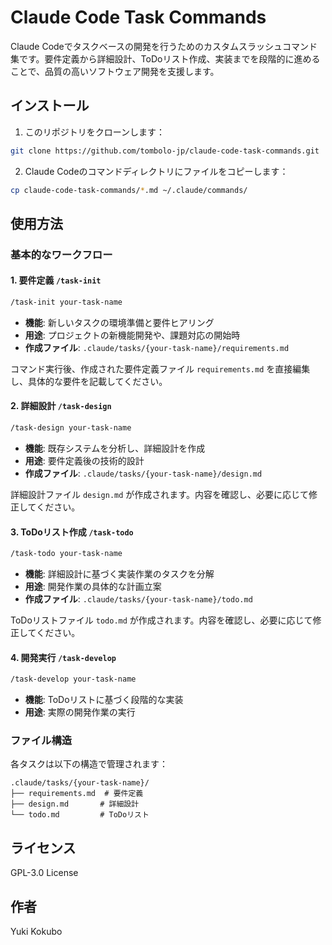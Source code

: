 # Claude Code Task Commands

Claude Codeでタスクベースの開発を行うためのカスタムスラッシュコマンド集です。要件定義から詳細設計、ToDoリスト作成、実装までを段階的に進めることで、品質の高いソフトウェア開発を支援します。

## インストール

1. このリポジトリをクローンします：
```bash
git clone https://github.com/tombolo-jp/claude-code-task-commands.git
```

2. Claude Codeのコマンドディレクトリにファイルをコピーします：
```bash
cp claude-code-task-commands/*.md ~/.claude/commands/
```

## 使用方法

### 基本的なワークフロー

#### 1. **要件定義** `/task-init`
```bash
/task-init your-task-name
```
- **機能**: 新しいタスクの環境準備と要件ヒアリング
- **用途**: プロジェクトの新機能開発や、課題対応の開始時
- **作成ファイル**: `.claude/tasks/{your-task-name}/requirements.md`

コマンド実行後、作成された要件定義ファイル `requirements.md` を直接編集し、具体的な要件を記載してください。

#### 2. **詳細設計** `/task-design`
```bash
/task-design your-task-name
```
- **機能**: 既存システムを分析し、詳細設計を作成
- **用途**: 要件定義後の技術的設計
- **作成ファイル**: `.claude/tasks/{your-task-name}/design.md`

詳細設計ファイル `design.md` が作成されます。内容を確認し、必要に応じて修正してください。

#### 3. **ToDoリスト作成** `/task-todo`
```bash
/task-todo your-task-name
```
- **機能**: 詳細設計に基づく実装作業のタスクを分解
- **用途**: 開発作業の具体的な計画立案
- **作成ファイル**: `.claude/tasks/{your-task-name}/todo.md`

ToDoリストファイル `todo.md` が作成されます。内容を確認し、必要に応じて修正してください。

#### 4. **開発実行** `/task-develop`
```bash
/task-develop your-task-name
```
- **機能**: ToDoリストに基づく段階的な実装
- **用途**: 実際の開発作業の実行

### ファイル構造

各タスクは以下の構造で管理されます：
```
.claude/tasks/{your-task-name}/
├── requirements.md  # 要件定義
├── design.md       # 詳細設計
└── todo.md         # ToDoリスト
```

## ライセンス

GPL-3.0 License

## 作者

Yuki Kokubo
